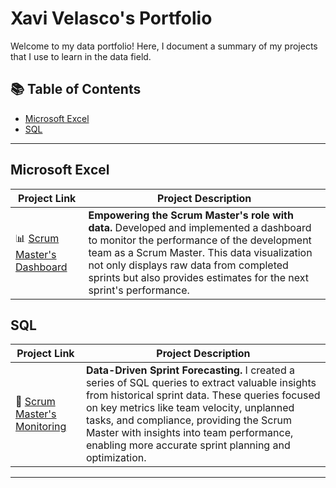 # Xavi Velasco's Portfolio

Welcome to my data portfolio! Here, I document a summary of my projects that I use to learn in the data field.

## 📚 Table of Contents
- [Microsoft Excel](#microsoft-excel)
- [SQL](#sql)
  
***

## Microsoft Excel

| Project Link | Project Description | 
|---|---|
| 📊 [Scrum Master's Dashboard](https://github.com/XaviVelasco/Scrum-Master-Excel-Dashboard) | **Empowering the Scrum Master's role with data.** Developed and implemented a dashboard to monitor the performance of the development team as a Scrum Master. This data visualization not only displays raw data from completed sprints but also provides estimates for the next sprint's performance. |


## SQL

| Project Link | Project Description | 
|---|---|
| :mag_right: [Scrum Master's Monitoring](https://github.com/XaviVelasco/Scrum-Master-SQL-Project) | **Data-Driven Sprint Forecasting.** I created a series of SQL queries to extract valuable insights from historical sprint data. These queries focused on key metrics like team velocity, unplanned tasks, and compliance, providing the Scrum Master with insights into team performance, enabling more accurate sprint planning and optimization.|

***

